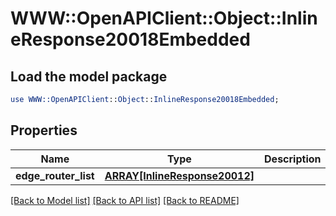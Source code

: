 # WWW::OpenAPIClient::Object::InlineResponse20018Embedded

## Load the model package
```perl
use WWW::OpenAPIClient::Object::InlineResponse20018Embedded;
```

## Properties
Name | Type | Description | Notes
------------ | ------------- | ------------- | -------------
**edge_router_list** | [**ARRAY[InlineResponse20012]**](InlineResponse20012.md) |  | 

[[Back to Model list]](../README.md#documentation-for-models) [[Back to API list]](../README.md#documentation-for-api-endpoints) [[Back to README]](../README.md)


